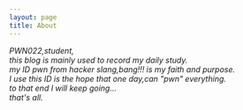 ```yaml
---
layout: page
title: About
---
```


*PWN022,student,* <br />
*this blog is mainly used to record my daily study.* <br />
*my ID pwn from hacker slang,bang!!! is my faith and purpose.* <br />
*I use this ID is the hope that one day,can "pwn" everything.* <br />
*to that end I will keep going...* <br />
*that's all.*


